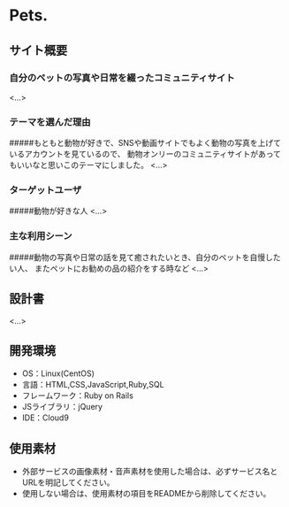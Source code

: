 # Pets.

## サイト概要
### 自分のペットの写真や日常を綴ったコミュニティサイト
<...>

### テーマを選んだ理由
#####もともと動物が好きで、SNSや動画サイトでもよく動物の写真を上げているアカウントを見ているので、
動物オンリーのコミュニティサイトがあってもいいなと思いこのテーマにしました。
<...>

### ターゲットユーザ
#####動物が好きな人
<...>

### 主な利用シーン
#####動物の写真や日常の話を見て癒されたいとき、自分のペットを自慢したい人、
またペットにお勧めの品の紹介をする時など
<...>

## 設計書
<...>

## 開発環境
- OS：Linux(CentOS)
- 言語：HTML,CSS,JavaScript,Ruby,SQL
- フレームワーク：Ruby on Rails
- JSライブラリ：jQuery
- IDE：Cloud9

## 使用素材
- 外部サービスの画像素材・音声素材を使用した場合は、必ずサービス名とURLを明記してください。
- 使用しない場合は、使用素材の項目をREADMEから削除してください。